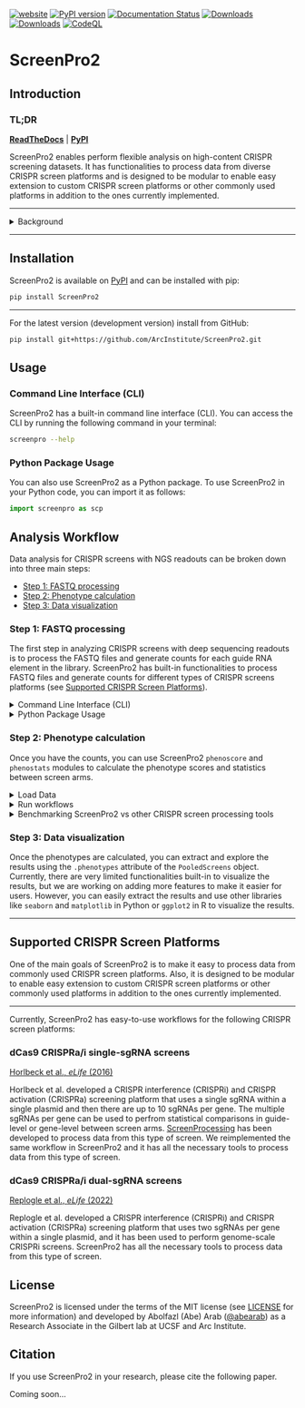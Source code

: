 [![website](https://img.shields.io/badge/website-live-brightgreen)](https://arcinstitute.org/tools/screenpro2)
[![PyPI version](https://badge.fury.io/py/ScreenPro2.svg)](https://badge.fury.io/py/ScreenPro2)
[![Documentation Status](https://readthedocs.org/projects/screenpro2/badge/?version=latest)](https://screenpro2.readthedocs.io/en/latest/?version=latest)
[![Downloads](https://static.pepy.tech/badge/screenpro2)](https://pepy.tech/project/screenpro2)
[![Downloads](https://static.pepy.tech/badge/screenpro2/month)](https://pepy.tech/project/screenpro2)
[![CodeQL](https://github.com/ArcInstitute/ScreenPro2/actions/workflows/github-code-scanning/codeql/badge.svg)](https://github.com/ArcInstitute/ScreenPro2/actions/workflows/github-code-scanning/codeql)
# ScreenPro2

## Introduction

### TL;DR

[**ReadTheDocs**](https://screenpro2.readthedocs.io) |
[**PyPI**](https://pypi.org/project/ScreenPro2)

ScreenPro2 enables perform flexible analysis on high-content CRISPR screening datasets. It has functionalities to process data from diverse CRISPR screen platforms and is designed to be modular to enable easy extension to custom CRISPR screen platforms or other commonly used platforms in addition to the ones currently implemented.

___
<details>
  <summary>Background</summary>
  <br>

  Functional genomics field is evolving rapidly and many more CRISPR screen platforms are now developed. Therefore, 
  it's important to have a standardized workflow to analyze the data from these screens. ScreenPro2 is provided to 
  enable researchers to easily process and analyze data from CRISPR screens. Currently, you need to have a basic background in programming (especially Python) to use ScreenPro2.

  ScreenPro2 is conceptually similar to the [**ScreenProcessing**](https://github.com/mhorlbeck/ScreenProcessing) pipeline but **ScreenPro2** is designed to be more modular, flexible, and extensible. Common CRISPR screen methods that we have implemented here are illustrated in a recent review paper:

  > From: [A new era in functional genomics screens](https://www.nature.com/articles/s41576-021-00409-w)

  > Fig. 1: Common types of CRISPR screening modalities indicating advances in CRISPR methods.

  > <img width="1000" alt="image" src="https://github.com/GilbertLabUCSF/ScreenPro2/assets/53412130/a39400ad-b24f-4859-b6e7-b4d5f269119c">

</details>

___

## Installation
ScreenPro2 is available on [PyPI](https://pypi.org/project/ScreenPro2/) and can be installed with pip:
```bash
pip install ScreenPro2
```
___
For the latest version (development version) install from GitHub:
```bash
pip install git+https://github.com/ArcInstitute/ScreenPro2.git
```

## Usage

### Command Line Interface (CLI)
ScreenPro2 has a built-in command line interface (CLI). You can access the CLI by running the following command in your terminal:

```bash
screenpro --help
```

### Python Package Usage
You can also use ScreenPro2 as a Python package. To use ScreenPro2 in your Python code, you can import it as follows:

```python
import screenpro as scp
```

## Analysis Workflow

Data analysis for CRISPR screens with NGS readouts can be broken down into three main steps:

- [Step 1: FASTQ processing](#step-1-fastq-processing)
- [Step 2: Phenotype calculation](#step-2-phenotype-calculation)
- [Step 3: Data visualization](#step-3-data-visualization)

### Step 1: FASTQ processing

The first step in analyzing CRISPR screens with deep sequencing readouts is to process the FASTQ files and generate counts for each guide RNA element in the library. ScreenPro2 has built-in functionalities to process FASTQ files and generate counts for different types of CRISPR screens platforms (see [Supported CRISPR Screen Platforms](#supported-crispr-screen-platforms)).

<details>
  <summary>Command Line Interface (CLI)</summary>
  <br>
  ScreenPro2 has a built-in command line interface (CLI) to process FASTQ files and generate counts.

  ```bash
  screenpro guidecounter --help
  ```

  A draft code to process FASTQ files and generate counts for [CRISPRa/i-single-sgRNA-screens](#dcas9-crisprai-single-sgrna-screens) dataset:

  ```bash
  screenpro guidecounter
    --cas-type dCas9
    --single-guide-design
    -l <path-to-CRISPR-library-table>
    -p <path-to-fastq-directory>
    -s <sample-id-1>,<sample2-id>       # comma-separated list of sample ids, i.e. `<sample_id>.fastq.gz` for single sgRNA screens
    -o <output-directory>
    --write-count-matrix
  ```

  A draft code to process FASTQ files and generate counts for [CRISPRa/i-dual-sgRNA-screens](#dcas9-crisprai-dual-sgrna-screens) dataset:
    
  ```bash
  screenpro guidecounter
    --cas-type dCas9
    --dual-guide-design
    -l <path-to-CRISPR-library-table>
    -p <path-to-fastq-directory>
    -s <sample-id-1>,<sample2-id>       # comma-separated list of sample ids, i.e. `<sample_id>_R[1,2].fastq.gz` for dual sgRNA screens
    -o <output-directory>
    --write-count-matrix
  ```
  ___

</details>

<details>
  <summary>Python Package Usage</summary>
  <br>
  
  In addition to the CLI, ScreenPro2 has a built-in method to process FASTQ files and generate counts in Python.

  This method is implemented in the `ngs` module and relvent submodules. 
  A minor novelty here has enabled processing single, dual, or multiple sgRNA 
  CRISPR screens. Also, this approach can retain recombination events which can
  occur in dual or higher order sgRNA CRISPR screens.

  Currently, `GuideCounter` class from the `ngs` module can process FASTQ files and generate counts for standard 
  CRISPR screens with [single](#dcas9-crisprai-single-sgrna-screens) or [dual](#dcas9-crisprai-dual-sgrna-screens) 
  guide design. 

  Here is a draft code to process FASTQ files and generate counts for an experiment with [CRISPRa/i-dual-sgRNA-screens](#dcas9-crisprai-dual-sgrna-screens):

  ```python
  # Initialize the GuideCounter object
  counter = scp.GuideCounter(cas_type = 'cas9', library_type = 'single_guide_design')

  # Load the reference library
  counter.load_library("<path-to-CRISPR-library-table>", sep = '\t', verbose = True, index_col=None)

  # Define the samples
  samples = [] 
  ## `samples` is a list of sample ids in the experiment. 
  ## Each sample id should match the sample name in the FASTQ files, i.e. <sample_id>.fastq.gz

  # Process the FASTQ files and generate counts
  counter.get_counts_matrix(
      fastq_dir = '<path-to-fastq-directory>',
      samples = samples,
      verbose = True
  )
  ```

  Here is a draft code to process FASTQ files and generate counts for an experiment with [CRISPRa/i-dual-sgRNA-screens](#crispri-dual-sgrna-screens):


  ```python
  # Initialize the Counter object
  counter = scp.GuideCounter(cas_type = 'dCas9', library_type = 'dual_guide_design')

  # Load the reference library
  counter.load_library("<path-to-CRISPR-library-table>", sep = '\t', verbose = True, index_col=None)

  # Define the samples
  samples = []
  ## `samples` is a list of sample ids in the experiment.
  ## Each sample id should match the sample name in the FASTQ files, i.e. <sample_id>_R[1,2].fastq.gz

  # Process the FASTQ files and generate counts
  counter.get_counts_matrix(
      fastq_dir = '<path-to-fastq-directory>',
      samples = samples,
      verbose = True
  )
  ```

  After this, you have `.counts_mat` calculated in the `GuideCounter` object.

  To proceed, you need to create an `AnnData` object from the counts matrix and metadata. You can use the following code to create an `AnnData` object:

  ```python
  adata = counter.build_counts_anndata()
  ```
  
  ___

</details>

### Step 2: Phenotype calculation

Once you have the counts, you can use ScreenPro2 `phenoscore` and `phenostats` modules to calculate the phenotype scores and statistics between screen arms.

<details>
  <summary>Load Data</summary>
  <br>

  First, load your data into an `AnnData` object (see [anndata](https://anndata.readthedocs.io/en/latest/index.html) for more information).

  The `AnnData` object must have the following contents:
  - `adata.X` – counts matrix (samples x targets) where each value represents the sequencing count from NGS data.
  - `adata.obs` – a pandas dataframe of samples metadata including "condition" and "replicate" columns.
    - "condition": the condition for each sample in the experiment.
    - "replicate": the replicate number for each sample in the experiment.
  - `adata.var` – a pandas dataframe of targets in sgRNA library including "target" and "targetType" columns.
    - "target": the target for each entry in reference sgRNA library. For single sgRNA libraries, this column can be 
      used to store gene names. For dual or multiple targeting sgRNA libraries, this column can be used to store gene pairs
      or any other relevant information about the target.
    - "targetType": the type of target for each entry in reference sgRNA library. Note that this column is used to 
      distinguish between different types of sgRNAs in the library and negative control sgRNAs can be defined as `"targetType" == "negative_control"`.
      This is important for the phenotype calculation step.


  ScreenPro2 has a built-in class for different types of CRISPR screen assays. Currently, there is a class called `PooledScreens` 
  that can be used to process data from pooled CRISPR screens. To create a `PooledScreens` object from an `AnnData` object, 
  you can use the following example code:

  ```python
  import pandas as pd
  import anndata as ad
  from screenpro.assays import PooledScreens

  adata = ad.AnnData(
      X   = counts_df, # pandas dataframe of counts (samples x targets)
      obs = meta_df,   # pandas dataframe of samples metadata including "condition" and "replicate" columns
      var = target_df  # pandas dataframe of targets metadata including "target" and "targetType" columns
  )

  screen = PooledScreens(adata)
  ```

  <img width="600" alt="image" src="https://github.com/ArcInstitute/ScreenPro2/assets/53412130/bb38d119-8f24-44fa-98ab-7ef4457ef8d2">

  ___

</details>

<details>
  <summary>Run workflows</summary>
  <br>

  Once the screen object is created, you can use several available workflows to calculate the phenotype scores and statisitics by comparing each entry in reference sgRNA library between screen arms. Then, these scores and statistics are used to nominate hits.

  ##### Drug Screen Workflow: calculate `gamma`, `rho`, and `tau` scores
  `.calculateDrugScreen` method can be used to calculate the enrichment of each gene between screen arms for a drug 
  screen experiment. This method calculates `gamma`, `rho`, and `tau` scores for each gene and adds them to the 
  `.phenotypes` attribute of the `PooledScreens` object.

  Here is an example for running the workflow on a [CRISPRi-dual-sgRNA-screens](#dcas9-crisprai-dual-sgrna-screens) dataset:

  ```python
  # Run the ScreenPro2 workflow for CRISPRi-dual-sgRNA-screens
  screen.calculateDrugScreen(
    t0='T0',
    untreated='DMSO',  # replace with the label for untreated condition
    treated='Drug',    # replace with the label for treated condition
    score_level='compare_reps'
  )
  ```
  ___
  For example, in a Decitabine CRISPRi drug screen (see Figure 1B-C in [this bioRxiv paper](https://www.biorxiv.org/content/10.1101/2022.12.14.518457v2.full)), each phenotype score represents a comparison between different arms of the screen and `rho` scores shows the main drug phenotype as illustrated here:
  <img width="800" alt="image" src="https://github.com/abearab/ScreenPro2/assets/53412130/b84b3e1f-e049-4da6-b63d-d4c72bc97cda">

  ##### Flow cytometry based screen workflow: calculate phenotype score to compare high and low bins
  `.calculateFlowBasedScreen` method can be used to calculate the enrichment of each target between high bin vs. low bin 
  of a flow cytometry-based screen experiment. This method calculates `PhenoScore` for each target and adds them to the 
  `.phenotypes` attribute of the `PooledScreens` object.

  ```python
  # Run the ScreenPro2 workflow for CRISPRi-dual-sgRNA-screens
  screen.calculateFlowBasedScreen(
    low_bin='low_bin', high_bin='high_bin',
    score_level='compare_reps'
  )
  ```
  ___

</details>

<details>
  <summary>Benchmarking ScreenPro2 vs other CRISPR screen processing tools</summary>
  <br>
  
  Coming soon...

</details>

  <!-- Benchmarking ScreenPro2 with other CRISPR screen analysis tools

  ### More thoughtful NGS read trimming recovers more sgRNA counts

  ### ScreenPro2 statistical analysis is more accurate than ScreenProcessing

  ### ScreenPro2 is more flexible than ScreenProcessing

  Not only does ScreenPro2 have more features than ScreenProcessing, but it is also more flexible. ScreenPro2 can process data from diverse CRISPR screen platforms and is designed to be modular to enable easy extension to custom CRISPR screen platforms or other commonly used platforms in addition to the ones currently implemented.

  ### ScreenPro2 is faster than ScreenProcessing

  Last but not least, ScreenPro2 runs faster than ScreenProcessing (thanks to [biobear](https://github.com/wheretrue/biobear)) for processing FASTQ files. -->


### Step 3: Data visualization

Once the phenotypes are calculated, you can extract and explore the results using the `.phenotypes` attribute of the `PooledScreens` object. Currently, there are very limited functionalities built-in to visualize the results, but we are working on adding more features to make it easier for users. However, you can easily extract the results and use other libraries like `seaborn` and `matplotlib` in Python or `ggplot2` in R to visualize the results.

___

## Supported CRISPR Screen Platforms
One of the main goals of ScreenPro2 is to make it easy to process data from commonly used CRISPR screen platforms.
Also, it is designed to be modular to enable easy extension to custom CRISPR screen platforms or other commonly used
platforms in addition to the ones currently implemented.

___
Currently, ScreenPro2 has easy-to-use workflows for the following CRISPR screen platforms:
### dCas9 CRISPRa/i single-sgRNA screens
[Horlbeck et al., _eLife_ (2016)](http://dx.doi.org/10.7554/eLife.19760)

Horlbeck et al. developed a CRISPR interference (CRISPRi) and CRISPR activation (CRISPRa) screening platform that uses a single sgRNA within a single plasmid and then there are up to 10 sgRNAs per gene. The multiple sgRNAs per gene can be used to perfrom statistical comparisons in guide-level or gene-level between screen arms. [ScreenProcessing](https://github.com/mhorlbeck/ScreenProcessing) has been developed to process data from this type of screen. We reimplemented the same workflow in ScreenPro2 and it has all the necessary tools to process data from this type of screen.

<!-- TODO: Add link to example / tutorial -->

### dCas9 CRISPRa/i dual-sgRNA screens
[Replogle et al., _eLife_ (2022)](https://elifesciences.org/articles/81856)

Replogle et al. developed a CRISPR interference (CRISPRi) and CRISPR activation (CRISPRa) screening platform that uses two sgRNAs per gene within a single plasmid, and it has been used to perform genome-scale CRISPRi screens. ScreenPro2 has all the necessary tools to process data from this type of screen.

<!-- TODO: Add link to example / tutorial -->

<!-- ### multiCas12a CRISPRi screens -->

## License
ScreenPro2 is licensed under the terms of the MIT license (see [LICENSE](LICENSE) for more information) and developed 
by Abolfazl (Abe) Arab ([@abearab](https://github.com/abearab)) as a Research Associate in the Gilbert lab at UCSF and Arc Institute.  

## Citation
If you use ScreenPro2 in your research, please cite the following paper.

  Coming soon...
